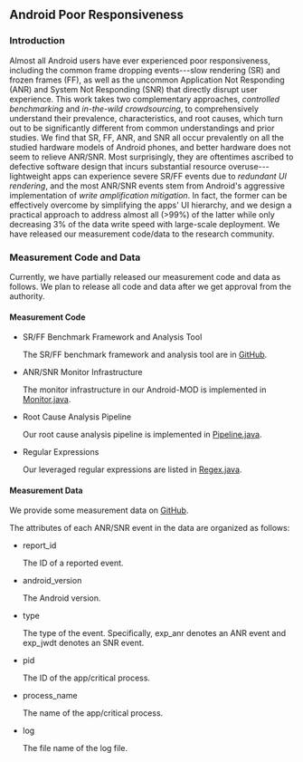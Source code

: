 ## Android Poor Responsiveness

### Introduction
Almost all Android users have ever experienced poor responsiveness,
including the common frame dropping events---slow rendering (SR) and frozen frames (FF),
as well as the uncommon Application Not Responding (ANR) and System Not Responding (SNR) that directly disrupt user experience.
This work takes two complementary approaches, *controlled benchmarking* and *in-the-wild crowdsourcing*,
to comprehensively understand their	prevalence, characteristics, and root causes,
which turn out to be significantly different from common understandings and prior studies.
We find that SR, FF, ANR, and SNR all occur prevalently on all the studied hardware models of Android phones,
and better hardware does not seem to relieve ANR/SNR.
Most surprisingly, they are oftentimes ascribed to defective software design that incurs substantial resource overuse---lightweight apps can experience severe SR/FF events due to *redundant UI rendering*,
and the most ANR/SNR events stem from Android's aggressive implementation of *write amplification mitigation*.
In fact, the former can be effectively overcome by simplifying the apps' UI hierarchy,
and we design a practical approach to address almost all (>99%) of the latter
while only decreasing 3% of the data write speed with large-scale deployment.
We have released our measurement code/data to the research community.

### Measurement Code and Data

Currently, we have partially released our measurement code and data as follows. 
We plan to release all code and data after we get approval from the authority.

#### Measurement Code

* SR/FF Benchmark Framework and Analysis Tool

  The SR/FF benchmark framework and analysis tool are in [GitHub](https://github.com/Android-Poor-Respond/FrameAnalysis). 

* ANR/SNR Monitor Infrastructure

  The monitor infrastructure in our Android-MOD is implemented in [Monitor.java](https://github.com/android-poor-respond/Measurement/blob/master/code/Monitor.java).

* Root Cause Analysis Pipeline

  Our root cause analysis pipeline is implemented in [Pipeline.java](https://github.com/android-poor-respond/Measurement/blob/master/code/Pipeline.java).

* Regular Expressions

  Our leveraged regular expressions are listed in [Regex.java](https://github.com/android-poor-respond/Measurement/blob/master/code/Regex.java).

#### Measurement Data

We provide some measurement data on [GitHub](https://github.com/android-poor-respond/Measurement/tree/master/dataset).

The attributes of each ANR/SNR event in the data are organized as follows:

* report_id

  The ID of a reported event.

* android_version

  The Android version.

* type

  The type of the event. Specifically, exp_anr denotes an ANR event and exp_jwdt denotes an SNR event.

* pid

  The ID of the app/critical process.

* process_name

  The name of the app/critical process.

* log

  The file name of the log file.
